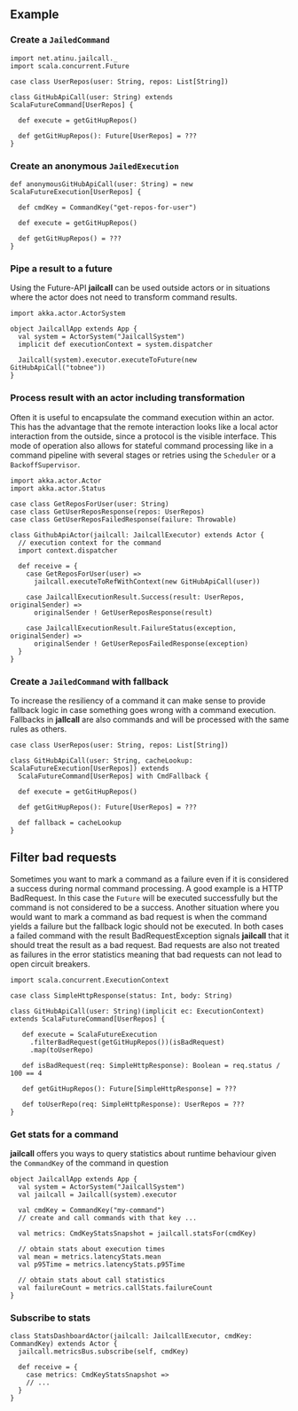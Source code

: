 ## Example

### Create a `JailedCommand`
```tut:silent
import net.atinu.jailcall._
import scala.concurrent.Future

case class UserRepos(user: String, repos: List[String])

class GitHubApiCall(user: String) extends ScalaFutureCommand[UserRepos] {

  def execute = getGitHupRepos()
  
  def getGitHupRepos(): Future[UserRepos] = ???
}
```

### Create an anonymous `JailedExecution`
```tut:silent
def anonymousGitHubApiCall(user: String) = new ScalaFutureExecution[UserRepos] {

  def cmdKey = CommandKey("get-repos-for-user")

  def execute = getGitHupRepos()
  
  def getGitHupRepos() = ???
}
```

### Pipe a result to a future
Using the Future-API **jailcall** can be used outside actors or in situations where the actor does not need to transform command
results. 
```tut:silent
import akka.actor.ActorSystem

object JailcallApp extends App {
  val system = ActorSystem("JailcallSystem")
  implicit def executionContext = system.dispatcher
  
  Jailcall(system).executor.executeToFuture(new GitHubApiCall("tobnee"))
}
```

### Process result with an actor including transformation
Often it is useful to encapsulate the command execution within an actor. This has the advantage that the remote interaction
looks like a local actor interaction from the outside, since a protocol is the visible interface. This mode of operation also
allows for stateful command processing like in a command pipeline with several stages or retries using the `Scheduler` or a
`BackoffSupervisor`.
```tut:silent
import akka.actor.Actor
import akka.actor.Status

case class GetReposForUser(user: String)
case class GetUserReposResponse(repos: UserRepos)
case class GetUserReposFailedResponse(failure: Throwable)

class GithubApiActor(jailcall: JailcallExecutor) extends Actor {
  // execution context for the command
  import context.dispatcher
  
  def receive = {
    case GetReposForUser(user) => 
      jailcall.executeToRefWithContext(new GitHubApiCall(user))

    case JailcallExecutionResult.Success(result: UserRepos, originalSender) =>
      originalSender ! GetUserReposResponse(result)
    
    case JailcallExecutionResult.FailureStatus(exception, originalSender) =>
      originalSender ! GetUserReposFailedResponse(exception)
  }
}
```

### Create a `JailedCommand` with fallback
To increase the resiliency of a command it can make sense to provide fallback logic in case something goes wrong with a
command execution. Fallbacks in **jallcall** are also commands and will be processed with the same rules as others.
```tut:silent
case class UserRepos(user: String, repos: List[String])

class GitHubApiCall(user: String, cacheLookup: ScalaFutureExecution[UserRepos]) extends 
  ScalaFutureCommand[UserRepos] with CmdFallback {

  def execute = getGitHupRepos()
  
  def getGitHupRepos(): Future[UserRepos] = ???
  
  def fallback = cacheLookup
}
```

## Filter bad requests
Sometimes you want to mark a command as a failure even if it is considered a success during normal command processing.
A good example is a HTTP BadRequest. In this case the `Future` will be executed successfully but the command is not
considered to be a success. Another situation where you would want to mark a command as bad request is when the command
yields a failure but the fallback logic should not be executed. In both cases a failed command with the result BadRequestException
signals **jailcall** that it should treat the result as a bad request. Bad requests are also not treated as failures in the
error statistics meaning that bad requests can not lead to open circuit breakers.
```tut:silent
import scala.concurrent.ExecutionContext

case class SimpleHttpResponse(status: Int, body: String)

class GitHubApiCall(user: String)(implicit ec: ExecutionContext) extends ScalaFutureCommand[UserRepos] {
 
   def execute = ScalaFutureExecution
     .filterBadRequest(getGitHupRepos())(isBadRequest)
     .map(toUserRepo)
   
   def isBadRequest(req: SimpleHttpResponse): Boolean = req.status / 100 == 4 
   
   def getGitHupRepos(): Future[SimpleHttpResponse] = ???
   
   def toUserRepo(req: SimpleHttpResponse): UserRepos = ???
}
```

### Get stats for a command
**jailcall** offers you ways to query statistics about runtime behaviour given the `CommandKey` of the command in question 
```tut:silent
object JailcallApp extends App {
  val system = ActorSystem("JailcallSystem")
  val jailcall = Jailcall(system).executor
  
  val cmdKey = CommandKey("my-command")
  // create and call commands with that key ...
  
  val metrics: CmdKeyStatsSnapshot = jailcall.statsFor(cmdKey)
  
  // obtain stats about execution times
  val mean = metrics.latencyStats.mean
  val p95Time = metrics.latencyStats.p95Time
  
  // obtain stats about call statistics
  val failureCount = metrics.callStats.failureCount
}
```

### Subscribe to stats
```tut:silent
class StatsDashboardActor(jailcall: JailcallExecutor, cmdKey: CommandKey) extends Actor {
  jailcall.metricsBus.subscribe(self, cmdKey)

  def receive = {
    case metrics: CmdKeyStatsSnapshot => 
    // ...
  }
}
```